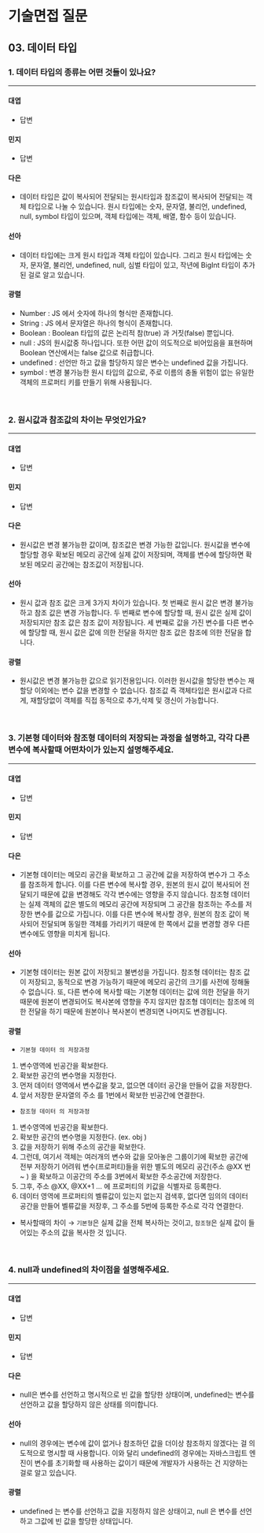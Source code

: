 # 기술면접 질문

## 03. 데이터 타입

### 1. 데이터 타입의 종류는 어떤 것들이 있나요?

<hr>

#### 대엽

- 답변

#### 민지

- 답변

#### 다은

- 데이터 타입은 값이 복사되어 전달되는 원시타입과 참조값이 복사되어 전달되는 객체 타입으로 나눌 수 있습니다. 원시 타입에는 숫자, 문자열, 불리언, undefined, null, symbol 타입이 있으며, 객체 타입에는 객체, 배열, 함수 등이 있습니다.

#### 선아

- 데이터 타입에는 크게 원시 타입과 객체 타입이 있습니다. 그리고 원시 타입에는 숫자, 문자열, 불리언, undefined, null, 심벌 타입이 있고, 작년에 BigInt 타입이 추가된 걸로 알고 있습니다.

#### 광렬

- Number : JS 에서 숫자에 하나의 형식만 존재합니다.
- String : JS 에서 문자열은 하나의 형식이 존재합니다.
- Boolean : Boolean 타입의 값은 논리적 참(true) 과 거짓(false) 뿐입니다.
- null : JS의 원시값중 하나입니다. 또한 어떤 값이 의도적으로 비어있음을 표현하며 Boolean 연산에서는 false 값으로 취급합니다.
- undefined : 선언만 하고 값을 할당하지 않은 변수는 undefined 값을 가집니다.
- symbol : 변경 불가능한 원시 타입의 값으로, 주로 이름의 충돌 위험이 없는 유일한 객체의 프로퍼티 키를 만들기 위해 사용됩니다.

<br>

### 2. 원시값과 참조값의 차이는 무엇인가요?

<hr>

#### 대엽

- 답변

#### 민지

- 답변

#### 다은

- 원시값은 변경 불가능한 값이며, 참조값은 변경 가능한 값입니다. 원시값을 변수에 할당할 경우 확보된 메모리 공간에 실제 값이 저장되며, 객체를 변수에 할당하면 확보된 메모리 공간에는 참조값이 저장됩니다.

#### 선아

- 원시 값과 참조 값은 크게 3가지 차이가 있습니다. 첫 번째로 원시 값은 변경 불가능하고 참조 값은 변경 가능합니다. 두 번째로 변수에 할당할 때, 원시 값은 실제 값이 저장되지만 참조 값은 참조 값이 저장됩니다. 세 번째로 값을 가진 변수를 다른 변수에 할당할 때, 원시 값은 값에 의한 전달을 하지만 참조 값은 참조에 의한 전달을 합니다.

#### 광렬

- 원시값은 변경 불가능한 값으로 읽기전용입니다. 이러한 원시값을 할당한 변수는 재할당 이외에는 변수 값을 변경할 수 없습니다. 참조값 즉 객체타입은 원시값과 다르게, 재할당없이 객체를 직접 동적으로 추가,삭제 및 갱신이 가능합니다.

<br>

### 3. 기본형 데이터와 참조형 데이터의 저장되는 과정을 설명하고, 각각 다른 변수에 복사할때 어떤차이가 있는지 설명해주세요.

<hr>

#### 대엽

- 답변

#### 민지

- 답변

#### 다은

- 기본형 데이터는 메모리 공간을 확보하고 그 공간에 값을 저장하여 변수가 그 주소를 참조하게 합니다. 이를 다른 변수에 복사할 경우, 원본의 원시 값이 복사되어 전달되기 때문에 값을 변경해도 각각 변수에는 영향을 주지 않습니다. 참조형 데이터는 실제 객체의 값은 별도의 메모리 공간에 저장되며 그 공간을 참조하는 주소를 저장한 변수를 값으로 가집니다. 이를 다른 변수에 복사할 경우, 원본의 참조 값이 복사되어 전달되며 동일한 객체를 가리키기 때문에 한 쪽에서 값을 변경할 경우 다른 변수에도 영향을 미치게 됩니다.

#### 선아

- 기본형 데이터는 원본 값이 저장되고 불변성을 가집니다. 참조형 데이터는 참조 값이 저장되고, 동적으로 변경 가능하기 때문에 메모리 공간의 크기를 사전에 정해둘 수 없습니다. 또, 다른 변수에 복사할 때는 기본형 데이터는 값에 의한 전달을 하기 때문에 원본이 변경되어도 복사본에 영향을 주지 않지만 참조형 데이터는 참조에 의한 전달을 하기 때문에 원본이나 복사본이 변경되면 나머지도 변경됩니다.

#### 광렬

- `기본형 데이터 의 저장과정`

1. 변수영역에 빈공간을 확보한다.
2. 확보한 공간의 변수명을 지정한다.
3. 먼저 데이터 영역에서 변수값을 찾고, 없으면 데이터 공간을 만들어 값을 저장한다.
4. 앞서 저장한 문자열의 주소 를 1번에서 확보한 빈공간에 연결한다.

- `참조형 데이터 의 저장과정`

1. 변수영역에 빈공간을 확보한다.
2. 확보한 공간의 변수명을 지정한다. (ex. obj )
3. 값을 저장하기 위해 주소의 공간을 확보한다.
4. 그런데, 여기서 객체는 여러개의 변수와 값을 모아놓은 그룹이기에 확보한 공간에 전부 저장하기 어려워 변수(프로퍼티)들을 위한 별도의 메모리 공간(주소 @XX 번 ~ ) 을 확보하고 이공간의 주소를 3번에서 확보한 주소공간에 저장한다.
5. 그후, 주소 @XX, @XX+1 … 에 프로퍼티의 키값을 식별자로 등록한다.
6. 데이터 영역에 프로퍼티의 벨류값이 있는지 없는지 검색후, 없다면 임의의 데이터 공간을 만들어 벨류값을 저장후, 그 주소를 5번에 등록한 주소로 각각 연결한다.

- 복사할때의 차이 → `기본형`은 실제 값을 전체 복사하는 것이고, `참조형`은 실제 값이 들어있는 주소의 값을 복사한 것 입니다.

<br>

### 4. null과 undefined의 차이점을 설명해주세요.

<hr>

#### 대엽

- 답변

#### 민지

- 답변

#### 다은

- null은 변수를 선언하고 명시적으로 빈 값을 할당한 상태이며, undefined는 변수를 선언하고 값을 할당하지 않은 상태를 의미합니다.

#### 선아

- null의 경우에는 변수에 값이 없거나 참조하던 값을 더이상 참조하지 않겠다는 걸 의도적으로 명시할 때 사용합니다. 이와 달리 undefined의 경우에는 자바스크립트 엔진이 변수를 초기화할 때 사용하는 값이기 때문에 개발자가 사용하는 건 지양하는 걸로 알고 있습니다.

#### 광렬

- undefined 는 변수를 선언하고 값을 지정하지 않은 상태이고, null 은 변수를 선언하고 그값에 빈 값을 할당한 상태입니다.
